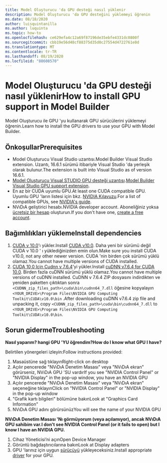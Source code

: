 ```yaml
---
title: Model Oluşturucu 'da GPU desteği nasıl yüklenir
description: Model Oluşturucu 'da GPU desteğini yüklemeyi öğrenin
ms.date: 08/18/2020
author: luisquintanilla
ms.author: luquinta
ms.topic: how-to
ms.openlocfilehash: ce629efa4c12a69f87196de35ebfe4331dc0800f
ms.sourcegitcommit: cbb19e56d48cf88375d35d0c27554d4722761e0d
ms.translationtype: MT
ms.contentlocale: tr-TR
ms.lasthandoff: 08/19/2020
ms.locfileid: "88608570"
---
```

# <a name="how-to-install-gpu-support-in-model-builder"></a><span data-ttu-id="703d0-103">Model Oluşturucu 'da GPU desteği nasıl yüklenir</span><span class="sxs-lookup"><span data-stu-id="703d0-103">How to install GPU support in Model Builder</span></span>

<span data-ttu-id="703d0-104">Model Oluşturucu ile GPU 'yu kullanarak GPU sürücülerini yüklemeyi öğrenin.</span><span class="sxs-lookup"><span data-stu-id="703d0-104">Learn how to install the GPU drivers to use your GPU with Model Builder.</span></span>

## <a name="prerequisites"></a><span data-ttu-id="703d0-105">Önkoşullar</span><span class="sxs-lookup"><span data-stu-id="703d0-105">Prerequisites</span></span>

- <span data-ttu-id="703d0-106">Model Oluşturucu Visual Studio uzantısı.</span><span class="sxs-lookup"><span data-stu-id="703d0-106">Model Builder Visual Studio extension.</span></span> <span data-ttu-id="703d0-107">Uzantı, 16.6.1 sürümü itibariyle Visual Studio 'da yerleşik olarak bulunur.</span><span class="sxs-lookup"><span data-stu-id="703d0-107">The extension is built into Visual Studio as of version 16.6.1.</span></span>
- <span data-ttu-id="703d0-108">[Model Oluşturucu Visual STUDIO GPU desteği uzantısı](https://marketplace.visualstudio.com/items?itemName=MLNET.ModelBuilderGPU).</span><span class="sxs-lookup"><span data-stu-id="703d0-108">[Model Builder Visual Studio GPU support extension](https://marketplace.visualstudio.com/items?itemName=MLNET.ModelBuilderGPU).</span></span>
- <span data-ttu-id="703d0-109">En az bir CUDA uyumlu GPU.</span><span class="sxs-lookup"><span data-stu-id="703d0-109">At least one CUDA compatible GPU.</span></span> <span data-ttu-id="703d0-110">Uyumlu GPU 'ların listesi için bkz. [NVIDIA Kılavuzu](https://developer.nvidia.com/cuda-gpus).</span><span class="sxs-lookup"><span data-stu-id="703d0-110">For a list of compatible GPUs, see [NVIDIA's guide](https://developer.nvidia.com/cuda-gpus).</span></span>
- <span data-ttu-id="703d0-111">NVıDıA geliştirici hesabı.</span><span class="sxs-lookup"><span data-stu-id="703d0-111">NVIDIA developer account.</span></span> <span data-ttu-id="703d0-112">Aboneliğiniz yoksa [ücretsiz bir hesap](https://developer.nvidia.com/developer-program) oluşturun.</span><span class="sxs-lookup"><span data-stu-id="703d0-112">If you don't have one, [create a free account](https://developer.nvidia.com/developer-program).</span></span>

## <a name="install-dependencies"></a><span data-ttu-id="703d0-113">Bağımlılıkları yükleme</span><span class="sxs-lookup"><span data-stu-id="703d0-113">Install dependencies</span></span>

1. <span data-ttu-id="703d0-114">[CUDA v 10.0](https://developer.nvidia.com/cuda-10.0-download-archive)'ı yükler.</span><span class="sxs-lookup"><span data-stu-id="703d0-114">Install [CUDA v10.0](https://developer.nvidia.com/cuda-10.0-download-archive).</span></span> <span data-ttu-id="703d0-115">Daha yeni bir sürümü değil CUDA v 10.0 ' ı yüklediğinizden emin olun.</span><span class="sxs-lookup"><span data-stu-id="703d0-115">Make sure you install CUDA v10.0, not any other newer version.</span></span> <span data-ttu-id="703d0-116">CUDA 'nin birden çok sürümü yüklü olamaz.</span><span class="sxs-lookup"><span data-stu-id="703d0-116">You cannot have multiple versions of CUDA installed.</span></span>
1. <span data-ttu-id="703d0-117">[CUDA 10,0 Için Cudnn v 7.6.4](https://developer.nvidia.com/rdp/cudnn-download)'yi yükler.</span><span class="sxs-lookup"><span data-stu-id="703d0-117">Install [cuDNN v7.6.4 for CUDA 10.0](https://developer.nvidia.com/rdp/cudnn-download).</span></span> <span data-ttu-id="703d0-118">Birden fazla cuDNN sürümü yüklü olamaz.</span><span class="sxs-lookup"><span data-stu-id="703d0-118">You cannot have multiple versions of cuDNN installed.</span></span> <span data-ttu-id="703d0-119">CuDNN v 7.6.4 ZIP dosyasını indirdikten ve yeniden paketten çıktıktan sonra `<CUDNN_zip_files_path>\cuda\bin\cudnn64_7.dll` öğesine kopyalayın `<YOUR_DRIVE>\Program Files\NVIDIA GPU Computing Toolkit\CUDA\v10.0\bin` .</span><span class="sxs-lookup"><span data-stu-id="703d0-119">After downloading cuDNN v7.6.4 zip file and unpacking it, copy `<CUDNN_zip_files_path>\cuda\bin\cudnn64_7.dll` to `<YOUR_DRIVE>\Program Files\NVIDIA GPU Computing Toolkit\CUDA\v10.0\bin`.</span></span>

## <a name="troubleshooting"></a><span data-ttu-id="703d0-120">Sorun giderme</span><span class="sxs-lookup"><span data-stu-id="703d0-120">Troubleshooting</span></span>

<span data-ttu-id="703d0-121">**Nasıl yaparım? hangi GPU 'YU öğrendim?**</span><span class="sxs-lookup"><span data-stu-id="703d0-121">**How do I know what GPU I have?**</span></span>

<span data-ttu-id="703d0-122">Belirtilen yönergeleri izleyin:</span><span class="sxs-lookup"><span data-stu-id="703d0-122">Follow instructions provided:</span></span>

1. <span data-ttu-id="703d0-123">Masaüstüne sağ tıklayın</span><span class="sxs-lookup"><span data-stu-id="703d0-123">Right-click on desktop</span></span>
1. <span data-ttu-id="703d0-124">Açılır pencerede "NVıDıA Denetim Masası" veya "NVıDıA ekran" görürseniz, NVıDıA GPU 'SU vardır</span><span class="sxs-lookup"><span data-stu-id="703d0-124">If you see "NVIDIA Control Panel" or "NVIDIA Display" in the pop-up window, you have an NVIDIA GPU</span></span>
1. <span data-ttu-id="703d0-125">Açılır pencerede "NVıDıA Denetim Masası" veya "NVıDıA ekran" seçeneğine tıklayın</span><span class="sxs-lookup"><span data-stu-id="703d0-125">Click on "NVIDIA Control Panel" or "NVIDIA Display" in the pop-up window</span></span>
1. <span data-ttu-id="703d0-126">"Grafik kartı bilgileri" bölümüne bakın</span><span class="sxs-lookup"><span data-stu-id="703d0-126">Look at "Graphics Card Information"</span></span>
1. <span data-ttu-id="703d0-127">NVıDıA GPU adını görürsünüz</span><span class="sxs-lookup"><span data-stu-id="703d0-127">You will see the name of your NVIDIA GPU</span></span>

<span data-ttu-id="703d0-128">**NVıDıA Denetim Masası 'Nı görmüyorum (veya açılamıyor), ancak NVıDıA GPU sahibim var.**</span><span class="sxs-lookup"><span data-stu-id="703d0-128">**I don't see NVIDIA Control Panel (or it fails to open) but I know I have an NVIDIA GPU.**</span></span>

1. <span data-ttu-id="703d0-129">Cihaz Yöneticisi’ni açın</span><span class="sxs-lookup"><span data-stu-id="703d0-129">Open Device Manager</span></span>
1. <span data-ttu-id="703d0-130">Görüntü bağdaştırıcılarına bakın</span><span class="sxs-lookup"><span data-stu-id="703d0-130">Look at Display adapters</span></span>
1. <span data-ttu-id="703d0-131">GPU 'larınız için uygun [sürücüyü](https://www.nvidia.com/drivers) yükleyeceksiniz.</span><span class="sxs-lookup"><span data-stu-id="703d0-131">Install appropriate [driver](https://www.nvidia.com/drivers) for your GPU.</span></span>

